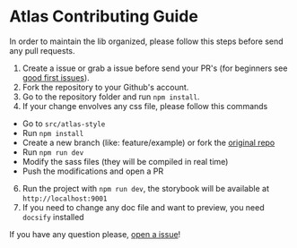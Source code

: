 # Atlas Contributing Guide

In order to maintain the lib organized, please follow this steps before send any pull requests.

1) Create a issue or grab a issue before send your PR's (for beginners see [good first issues](https://github.com/Cotabox/atlas/issues?q=is%3Aissue+is%3Aopen+label%3A%22good+first+issue%22)).
2) Fork the repository to your Github's account.
3) Go to the repository folder and run `npm install`.
5) If your change envolves any css file, please follow this commands
  - Go to `src/atlas-style`
  - Run `npm install`
  - Create a new branch (like: feature/example) or fork the [original repo](https://github.com/cotabox/atlas-style) 
  - Run `npm run dev`
  - Modify the sass files (they will be compiled in real time)
  - Push the modifications and open a PR
6) Run the project with `npm run dev`, the storybook will be available at `http://localhost:9001`
7) If you need to change any doc file and want to preview, you need `docsify` installed


If you have any question please, [open a issue](https://github.com/Cotabox/atlas/issues)!
